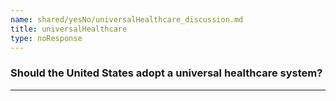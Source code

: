 ```yaml
---
name: shared/yesNo/universalHealthcare_discussion.md
title: universalHealthcare
type: noResponse
---
```


### Should the United States adopt a universal healthcare system?

---

